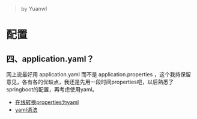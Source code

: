 > by Yuanwl

# 配置

## 四、application.yaml？
网上说最好用 application.yaml 而不是 application.properties ，这个我持保留意见，各有各的优缺点，我还是先用一段时间properties吧，以后熟悉了springboot的配置，再考虑使用yaml。

- [在线转换properties为yaml](https://www.bejson.com/devtools/properties2yaml/)
- [yaml语法](http://www.ruanyifeng.com/blog/2016/07/yaml.html?f=tt)
